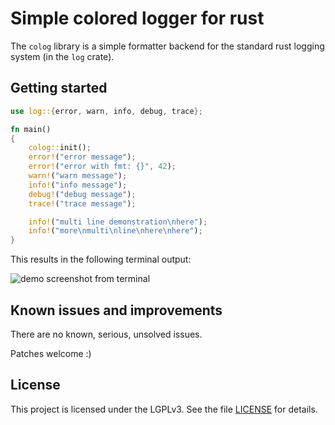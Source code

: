 # Simple colored logger for rust #

The `colog` library is a simple formatter backend for the standard
rust logging system (in the `log` crate).

## Getting started ##

```rust
use log::{error, warn, info, debug, trace};

fn main()
{
    colog::init();
    error!("error message");
    error!("error with fmt: {}", 42);
    warn!("warn message");
    info!("info message");
    debug!("debug message");
    trace!("trace message");

    info!("multi line demonstration\nhere");
    info!("more\nmulti\nline\nhere\nhere");
}
```

This results in the following terminal output:

![demo screenshot from terminal](https://raw.githubusercontent.com/chrivers/rust-colog/master/screenshot.png)

## Known issues and improvements ##

There are no known, serious, unsolved issues.

Patches welcome :)

## License ##

This project is licensed under the LGPLv3. See the file [LICENSE](LICENSE) for
details.

